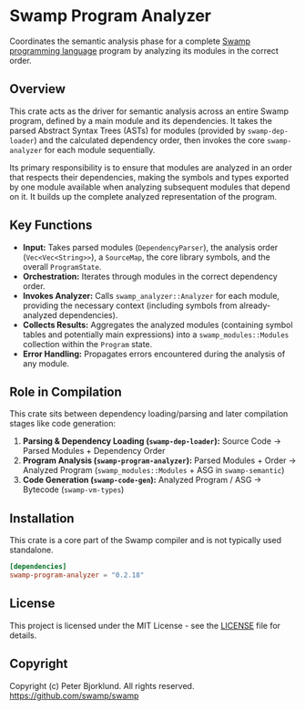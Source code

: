 # Swamp Program Analyzer

Coordinates the semantic analysis phase for a complete [Swamp programming language](https://github.com/swamp/swamp) program by analyzing its modules in the correct order.

## Overview

This crate acts as the driver for semantic analysis across an entire Swamp program, defined by a main module and its dependencies. It takes the parsed Abstract Syntax Trees (ASTs) for modules (provided by `swamp-dep-loader`) and the calculated dependency order, then invokes the core `swamp-analyzer` for each module sequentially.

Its primary responsibility is to ensure that modules are analyzed in an order that respects their dependencies, making the symbols and types exported by one module available when analyzing subsequent modules that depend on it. It builds up the complete analyzed representation of the program.

## Key Functions

*   **Input:** Takes parsed modules (`DependencyParser`), the analysis order (`Vec<Vec<String>>`), a `SourceMap`, the core library symbols, and the overall `ProgramState`.
*   **Orchestration:** Iterates through modules in the correct dependency order.
*   **Invokes Analyzer:** Calls `swamp_analyzer::Analyzer` for each module, providing the necessary context (including symbols from already-analyzed dependencies).
*   **Collects Results:** Aggregates the analyzed modules (containing symbol tables and potentially main expressions) into a `swamp_modules::Modules` collection within the `Program` state.
*   **Error Handling:** Propagates errors encountered during the analysis of any module.

## Role in Compilation

This crate sits between dependency loading/parsing and later compilation stages like code generation:

1.  **Parsing & Dependency Loading (`swamp-dep-loader`):** Source Code -> Parsed Modules + Dependency Order
2.  **Program Analysis (`swamp-program-analyzer`):** Parsed Modules + Order -> Analyzed Program (`swamp_modules::Modules` + ASG in `swamp-semantic`)
3.  **Code Generation (`swamp-code-gen`):** Analyzed Program / ASG -> Bytecode (`swamp-vm-types`)

## Installation

This crate is a core part of the Swamp compiler and is not typically used standalone.

```toml
[dependencies]
swamp-program-analyzer = "0.2.18"
```

## License

This project is licensed under the MIT License - see the [LICENSE](LICENSE) file for details.

## Copyright

Copyright (c) Peter Bjorklund. All rights reserved. https://github.com/swamp/swamp
